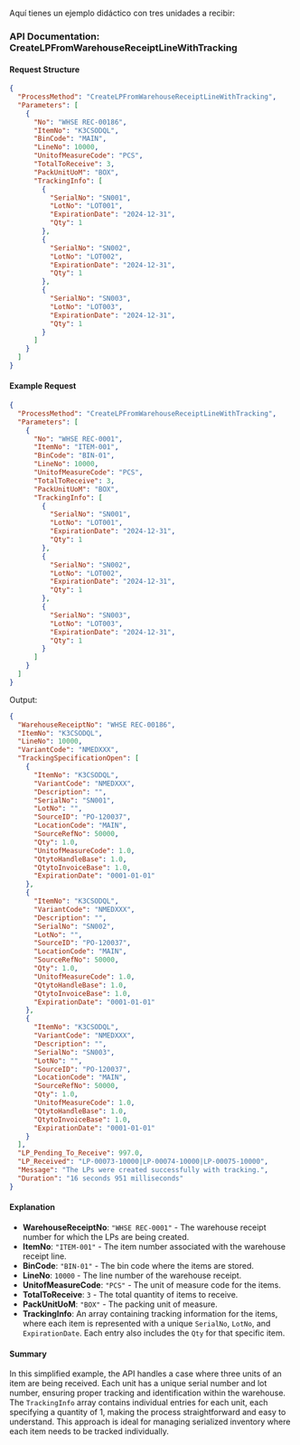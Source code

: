 Aquí tienes un ejemplo didáctico con tres unidades a recibir:

### API Documentation: CreateLPFromWarehouseReceiptLineWithTracking

#### Request Structure
```json
{
  "ProcessMethod": "CreateLPFromWarehouseReceiptLineWithTracking",
  "Parameters": [
    {
      "No": "WHSE REC-00186",
      "ItemNo": "K3CSODQL",
      "BinCode": "MAIN",
      "LineNo": 10000,
      "UnitofMeasureCode": "PCS",
      "TotalToReceive": 3,
      "PackUnitUoM": "BOX",
      "TrackingInfo": [
        {
          "SerialNo": "SN001",
          "LotNo": "LOT001",
          "ExpirationDate": "2024-12-31",
          "Qty": 1
        },
        {
          "SerialNo": "SN002",
          "LotNo": "LOT002",
          "ExpirationDate": "2024-12-31",
          "Qty": 1
        },
        {
          "SerialNo": "SN003",
          "LotNo": "LOT003",
          "ExpirationDate": "2024-12-31",
          "Qty": 1
        }
      ]
    }
  ]
}
```

#### Example Request
```json
{
  "ProcessMethod": "CreateLPFromWarehouseReceiptLineWithTracking",
  "Parameters": [
    {
      "No": "WHSE REC-0001",
      "ItemNo": "ITEM-001",
      "BinCode": "BIN-01",
      "LineNo": 10000,
      "UnitofMeasureCode": "PCS",
      "TotalToReceive": 3,
      "PackUnitUoM": "BOX",
      "TrackingInfo": [
        {
          "SerialNo": "SN001",
          "LotNo": "LOT001",
          "ExpirationDate": "2024-12-31",
          "Qty": 1
        },
        {
          "SerialNo": "SN002",
          "LotNo": "LOT002",
          "ExpirationDate": "2024-12-31",
          "Qty": 1
        },
        {
          "SerialNo": "SN003",
          "LotNo": "LOT003",
          "ExpirationDate": "2024-12-31",
          "Qty": 1
        }
      ]
    }
  ]
}
```

Output: 
```json
{
  "WarehouseReceiptNo": "WHSE REC-00186",
  "ItemNo": "K3CSODQL",
  "LineNo": 10000,
  "VariantCode": "NMEDXXX",
  "TrackingSpecificationOpen": [
    {
      "ItemNo": "K3CSODQL",
      "VariantCode": "NMEDXXX",
      "Description": "",
      "SerialNo": "SN001",
      "LotNo": "",
      "SourceID": "PO-120037",
      "LocationCode": "MAIN",
      "SourceRefNo": 50000,
      "Qty": 1.0,
      "UnitofMeasureCode": 1.0,
      "QtytoHandleBase": 1.0,
      "QtytoInvoiceBase": 1.0,
      "ExpirationDate": "0001-01-01"
    },
    {
      "ItemNo": "K3CSODQL",
      "VariantCode": "NMEDXXX",
      "Description": "",
      "SerialNo": "SN002",
      "LotNo": "",
      "SourceID": "PO-120037",
      "LocationCode": "MAIN",
      "SourceRefNo": 50000,
      "Qty": 1.0,
      "UnitofMeasureCode": 1.0,
      "QtytoHandleBase": 1.0,
      "QtytoInvoiceBase": 1.0,
      "ExpirationDate": "0001-01-01"
    },
    {
      "ItemNo": "K3CSODQL",
      "VariantCode": "NMEDXXX",
      "Description": "",
      "SerialNo": "SN003",
      "LotNo": "",
      "SourceID": "PO-120037",
      "LocationCode": "MAIN",
      "SourceRefNo": 50000,
      "Qty": 1.0,
      "UnitofMeasureCode": 1.0,
      "QtytoHandleBase": 1.0,
      "QtytoInvoiceBase": 1.0,
      "ExpirationDate": "0001-01-01"
    }
  ],
  "LP_Pending_To_Receive": 997.0,
  "LP_Received": "LP-00073-10000|LP-00074-10000|LP-00075-10000",
  "Message": "The LPs were created successfully with tracking.",
  "Duration": "16 seconds 951 milliseconds"
}
```

#### Explanation
- **WarehouseReceiptNo**: `"WHSE REC-0001"` - The warehouse receipt number for which the LPs are being created.
- **ItemNo**: `"ITEM-001"` - The item number associated with the warehouse receipt line.
- **BinCode**: `"BIN-01"` - The bin code where the items are stored.
- **LineNo**: `10000` - The line number of the warehouse receipt.
- **UnitofMeasureCode**: `"PCS"` - The unit of measure code for the items.
- **TotalToReceive**: `3` - The total quantity of items to receive.
- **PackUnitUoM**: `"BOX"` - The packing unit of measure.
- **TrackingInfo**: An array containing tracking information for the items, where each item is represented with a unique `SerialNo`, `LotNo`, and `ExpirationDate`. Each entry also includes the `Qty` for that specific item.


#### Summary
In this simplified example, the API handles a case where three units of an item are being received. Each unit has a unique serial number and lot number, ensuring proper tracking and identification within the warehouse. The `TrackingInfo` array contains individual entries for each unit, each specifying a quantity of 1, making the process straightforward and easy to understand. This approach is ideal for managing serialized inventory where each item needs to be tracked individually.